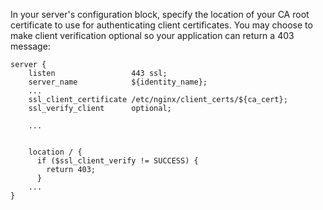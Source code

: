 In your server's configuration block, specify the location of your CA root certificate to use for authenticating client certificates. You may choose to make client verification optional so your application can return a 403 message:


```nginx
server {
    listen                 443 ssl;
    server_name            ${identity_name};
    ...
    ssl_client_certificate /etc/nginx/client_certs/${ca_cert};
    ssl_verify_client      optional;

    ...


    location / {
      if ($ssl_client_verify != SUCCESS) {
        return 403;
      }
    ...
}
```
